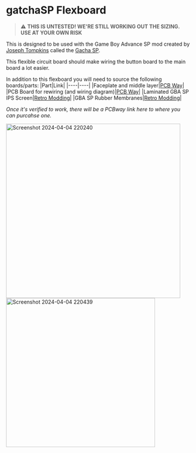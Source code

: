 # gatchaSP Flexboard

> :warning: **THIS IS UNTESTED! WE'RE STILL WORKING OUT THE SIZING. USE AT YOUR OWN RISK**

This is designed to be used with the Game Boy Advance SP mod created by [Joseph Tompkins](https://ko-fi.com/josephtomkins) called the [Gacha SP](https://www.youtube.com/watch?v=QM45YnBbGOQ).

This flexible circuit board should make wiring the button board to the main board a lot easier.

In addition to this flexboard you will need to source the following boards/parts:
|Part|Link|
|----|----|
|Faceplate and middle layer|[PCB Way](https://www.pcbway.com/project/shareproject/GachaSP_with_Speaker_Miniature_SP_console_4192a5ce.html)|
|PCB Board for rewiring (and wiring diagram)|[PCB Way](https://www.pcbway.com/project/shareproject/Custom_button_board_for_GachaSP_fa33171a.html)|
|Laminated GBA SP IPS Screen|[Retro Modding](https://www.retromodding.com/products/game-boy-advance-sp-ips-3-0inch-laminated-lcd)|
|GBA SP Rubber Membranes|[Retro Modding](https://www.retromodding.com/products/gameboy-advance-sp-silicone-pads)|

*Once it's verified to work, there will be a PCBway link here to where you can purcahse one.*

<img width="476" alt="Screenshot 2024-04-04 220240" src="https://github.com/bobwulff/gatchaSPflexboard/assets/107164726/df06dd13-ba18-4e10-a6b1-e3b1aefb6811">

</br>

<img width="407" alt="Screenshot 2024-04-04 220439" src="https://github.com/bobwulff/gatchaSPflexboard/assets/107164726/8c3b9d86-fcfd-45d2-9053-4ad00c5c9efb">



